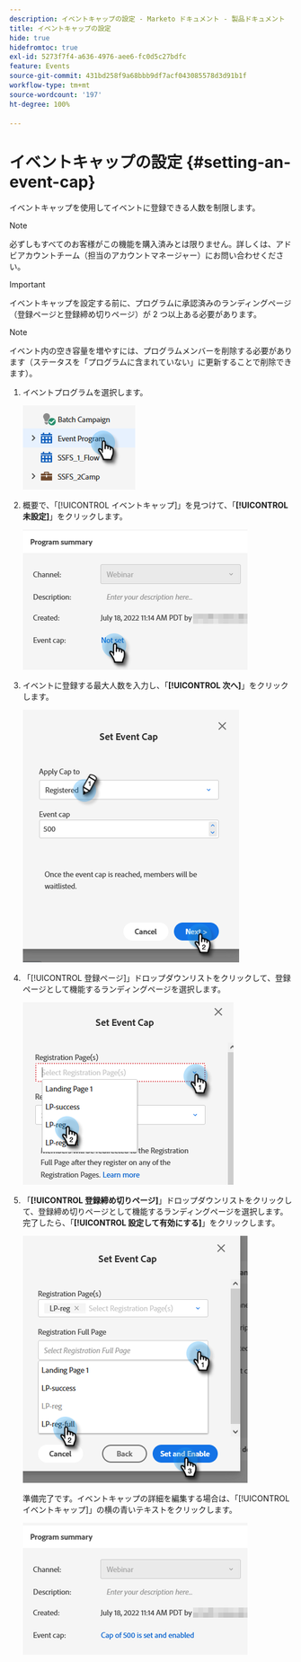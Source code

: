 ```yaml
---
description: イベントキャップの設定 - Marketo ドキュメント - 製品ドキュメント
title: イベントキャップの設定
hide: true
hidefromtoc: true
exl-id: 5273f7f4-a636-4976-aee6-fc0d5c27bdfc
feature: Events
source-git-commit: 431bd258f9a68bbb9df7acf043085578d3d91b1f
workflow-type: tm+mt
source-wordcount: '197'
ht-degree: 100%

---
```


# イベントキャップの設定 {#setting-an-event-cap}

イベントキャップを使用してイベントに登録できる人数を制限します。

>[!NOTE]
>
>必ずしもすべてのお客様がこの機能を購入済みとは限りません。詳しくは、アドビアカウントチーム（担当のアカウントマネージャー）にお問い合わせください。

>[!IMPORTANT]
>イベントキャップを設定する前に、プログラムに承認済みのランディングページ（登録ページと登録締め切りページ）が 2 つ以上ある必要があります。

>[!NOTE]
>
>イベント内の空き容量を増やすには、プログラムメンバーを削除する必要があります（ステータスを「プログラムに含まれていない」に更新することで削除できます）。

1. イベントプログラムを選択します。

   ![](assets/setting-an-event-cap-1.png)

1. 概要で、「[!UICONTROL イベントキャップ]」を見つけて、「**[!UICONTROL 未設定]**」をクリックします。

   ![](assets/setting-an-event-cap-2.png)

1. イベントに登録する最大人数を入力し、「**[!UICONTROL 次へ]**」をクリックします。

   ![](assets/setting-an-event-cap-3.png)

1. 「[!UICONTROL 登録ページ]」ドロップダウンリストをクリックして、登録ページとして機能するランディングページを選択します。

   ![](assets/setting-an-event-cap-4.png)

1. 「**[!UICONTROL 登録締め切りページ]**」ドロップダウンリストをクリックして、登録締め切りページとして機能するランディングページを選択します。完了したら、「**[!UICONTROL 設定して有効にする]**」をクリックします。

   ![](assets/setting-an-event-cap-5.png)

   準備完了です。イベントキャップの詳細を編集する場合は、「[!UICONTROL イベントキャップ]」の横の青いテキストをクリックします。

   ![](assets/setting-an-event-cap-6.png)
